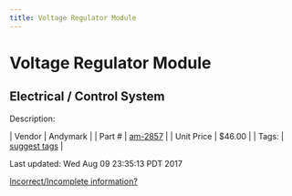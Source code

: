 ```yaml
---
title: Voltage Regulator Module
---
```


# Voltage Regulator Module
## Electrical / Control System
Description: 	 

| Vendor | Andymark | 
| Part # | [am-2857](http://www.andymark.com/product-p/am-2857.htm) | 
| Unit Price | $46.00 | 
| Tags: | [suggest tags](https://docs.google.com/forms/d/e/1FAIpQLSeWyY8v3RgOty-MyWmh9U0iivNYN_molChYyS-0U-o-kOAv_g/viewform) | 

Last updated: Wed Aug 09 23:35:13 PDT 2017

 [Incorrect/Incomplete information?](https://docs.google.com/forms/d/e/1FAIpQLSeWyY8v3RgOty-MyWmh9U0iivNYN_molChYyS-0U-o-kOAv_g/viewform)